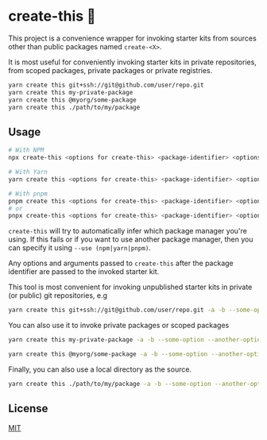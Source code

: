 # create-this 🚀

This project is a convenience wrapper for invoking starter kits from sources
other than public packages named `create-<X>`.

It is most useful for conveniently invoking starter kits in private
repositories, from scoped packages, private packages or private registries.

```sh
yarn create this git+ssh://git@github.com/user/repo.git
yarn create this my-private-package
yarn create this @myorg/some-package
yarn create this ./path/to/my/package
```

## Usage

```sh
# With NPM
npx create-this <options for create-this> <package-identifier> <options-and-arguments-for-the-invoked-starter-kit>

# With Yarn
yarn create this <options for create-this> <package-identifier> <options-and-arguments-for-the-invoked-starter-kit>

# With pnpm
pnpm create this <options for create-this> <package-identifier> <options-and-arguments-for-the-invoked-starter-kit>
# or
pnpx create-this <options for create-this> <package-identifier> <options-and-arguments-for-the-invoked-starter-kit>
```

`create-this` will try to automatically infer which package manager you're using. If this fails or if you want to use
another package manager, then you can specify it using `--use (npm|yarn|pnpm)`.

Any options and arguments passed to `create-this` after the package identifier are passed to the invoked starter kit.

This tool is most convenient for invoking unpublished starter kits in private (or public) git repositories, e.g

```sh
yarn create this git+ssh://git@github.com/user/repo.git -a -b --some-option --another-option 42 ./some-dir
```

You can also use it to invoke private packages or scoped packages

```sh
yarn create this my-private-package -a -b --some-option --another-option 42 ./some-dir

yarn create this @myorg/some-package -a -b --some-option --another-option 42 ./some-dir
```

Finally, you can also use a local directory as the source.

```sh
yarn create this ./path/to/my/package -a -b --some-option --another-option 42 ./some-dir
```

## License

[MIT](./LICENSE)
